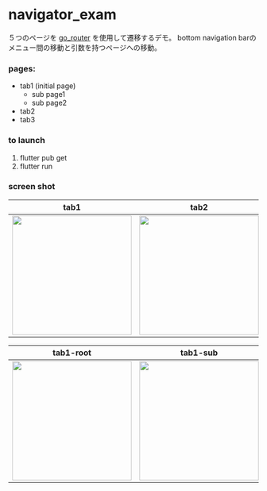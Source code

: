 # navigator_exam

５つのページを [go_router](https://pub.dev/packages/go_router) を使用して遷移するデモ。
bottom navigation barのメニュー間の移動と引数を持つページへの移動。

### pages:
  - tab1 (initial page)
    - sub page1
    - sub page2
  - tab2
  - tab3

### to launch 
1. flutter pub get
2. flutter run

### screen shot
tab1 | tab2 | tab3
:--: | :--: | :--:
<img src="https://user-images.githubusercontent.com/87467867/187633528-4c101323-5087-49e7-ac8a-3dc2bf23b7b8.png" width="240" /> | <img src="https://user-images.githubusercontent.com/87467867/187633578-8a734ee5-b29a-4729-a00e-51e60efd1f9a.png" width="240" /> | <img src="https://user-images.githubusercontent.com/87467867/187633666-b9d42110-a144-4ddc-8114-4c04ef8bf9e9.png" width="240" />

tab1-root | tab1-sub | tab1-sub-sub
:--: | :--: | :--:
<img src="https://user-images.githubusercontent.com/87467867/187633941-4f4e7db0-143f-4386-a129-675c1916bc8d.png" width="240" /> | <img src="https://user-images.githubusercontent.com/87467867/187633950-c818d287-5e76-4646-8e2f-42110e15885e.png" width="240" /> | <img src="https://user-images.githubusercontent.com/87467867/187633968-5592ee94-6108-4348-9564-b7528abc7f97.png" width="240" />

